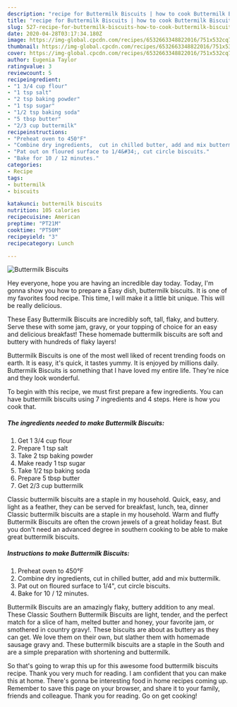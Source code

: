 ```yaml
---
description: "recipe for Buttermilk Biscuits | how to cook Buttermilk Biscuits"
title: "recipe for Buttermilk Biscuits | how to cook Buttermilk Biscuits"
slug: 527-recipe-for-buttermilk-biscuits-how-to-cook-buttermilk-biscuits
date: 2020-04-28T03:17:34.180Z
image: https://img-global.cpcdn.com/recipes/6532663348822016/751x532cq70/buttermilk-biscuits-recipe-main-photo.jpg
thumbnail: https://img-global.cpcdn.com/recipes/6532663348822016/751x532cq70/buttermilk-biscuits-recipe-main-photo.jpg
cover: https://img-global.cpcdn.com/recipes/6532663348822016/751x532cq70/buttermilk-biscuits-recipe-main-photo.jpg
author: Eugenia Taylor
ratingvalue: 3
reviewcount: 5
recipeingredient:
- "1 3/4 cup flour"
- "1 tsp salt"
- "2 tsp baking powder"
- "1 tsp sugar"
- "1/2 tsp baking soda"
- "5 tbsp butter"
- "2/3 cup buttermilk"
recipeinstructions:
- "Preheat oven to 450°F"
- "Combine dry ingredients,  cut in chilled butter, add and mix buttermilk."
- "Pat out on floured surface to 1/4&#34;, cut circle biscuits."
- "Bake for 10 / 12 minutes."
categories:
- Recipe
tags:
- buttermilk
- biscuits

katakunci: buttermilk biscuits 
nutrition: 105 calories
recipecuisine: American
preptime: "PT21M"
cooktime: "PT50M"
recipeyield: "3"
recipecategory: Lunch

---
```



![Buttermilk Biscuits](https://img-global.cpcdn.com/recipes/6532663348822016/751x532cq70/buttermilk-biscuits-recipe-main-photo.jpg)

Hey everyone, hope you are having an incredible day today. Today, I'm gonna show you how to prepare a Easy dish, buttermilk biscuits. It is one of my favorites food recipe. This time, I will make it a little bit unique. This will be really delicious.

These Easy Buttermilk Biscuits are incredibly soft, tall, flaky, and buttery. Serve these with some jam, gravy, or your topping of choice for an easy and delicious breakfast! These homemade buttermilk biscuits are soft and buttery with hundreds of flaky layers!

Buttermilk Biscuits is one of the most well liked of recent trending foods on earth. It is easy, it's quick, it tastes yummy. It is enjoyed by millions daily. Buttermilk Biscuits is something that I have loved my entire life. They're nice and they look wonderful.


To begin with this recipe, we must first prepare a few ingredients. You can have buttermilk biscuits using 7 ingredients and 4 steps. Here is how you cook that.

<!--inarticleads1-->

##### The ingredients needed to make Buttermilk Biscuits:

1. Get 1 3/4 cup flour
1. Prepare 1 tsp salt
1. Take 2 tsp baking powder
1. Make ready 1 tsp sugar
1. Take 1/2 tsp baking soda
1. Prepare 5 tbsp butter
1. Get 2/3 cup buttermilk


Classic buttermilk biscuits are a staple in my household. Quick, easy, and light as a feather, they can be served for breakfast, lunch, tea, dinner Classic buttermilk biscuits are a staple in my household. Warm and fluffy Buttermilk Biscuits are often the crown jewels of a great holiday feast. But you don&#39;t need an advanced degree in southern cooking to be able to make great buttermilk biscuits. 

<!--inarticleads2-->

##### Instructions to make Buttermilk Biscuits:

1. Preheat oven to 450°F
1. Combine dry ingredients,  cut in chilled butter, add and mix buttermilk.
1. Pat out on floured surface to 1/4&#34;, cut circle biscuits.
1. Bake for 10 / 12 minutes.


Buttermilk Biscuits are an amazingly flaky, buttery addition to any meal. These Classic Southern Buttermilk Biscuits are light, tender, and the perfect match for a slice of ham, melted butter and honey, your favorite jam, or smothered in country gravy!. These biscuits are about as buttery as they can get. We love them on their own, but slather them with homemade sausage gravy and. These buttermilk biscuits are a staple in the South and are a simple preparation with shortening and buttermilk. 

So that's going to wrap this up for this awesome food buttermilk biscuits recipe. Thank you very much for reading. I am confident that you can make this at home. There's gonna be interesting food in home recipes coming up. Remember to save this page on your browser, and share it to your family, friends and colleague. Thank you for reading. Go on get cooking!
